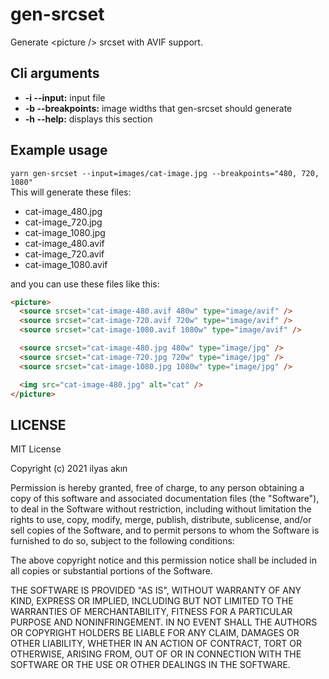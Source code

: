 # gen-srcset

Generate \<picture /> srcset with AVIF support.

## Cli arguments

- **-i --input:** input file
- **-b --breakpoints:** image widths that gen-srcset should generate
- **-h --help:** displays this section

## Example usage

`yarn gen-srcset --input=images/cat-image.jpg --breakpoints="480, 720, 1080"`  
This will generate these files:

- cat-image_480.jpg
- cat-image_720.jpg
- cat-image_1080.jpg
- cat-image_480.avif
- cat-image_720.avif
- cat-image_1080.avif

and you can use these files like this:

```html
<picture>
  <source srcset="cat-image-480.avif 480w" type="image/avif" />
  <source srcset="cat-image-720.avif 720w" type="image/avif" />
  <source srcset="cat-image-1080.avif 1080w" type="image/avif" />

  <source srcset="cat-image-480.jpg 480w" type="image/jpg" />
  <source srcset="cat-image-720.jpg 720w" type="image/jpg" />
  <source srcset="cat-image-1080.jpg 1080w" type="image/jpg" />

  <img src="cat-image-480.jpg" alt="cat" />
</picture>
```

## LICENSE

MIT License

Copyright (c) 2021 ilyas akın

Permission is hereby granted, free of charge, to any person obtaining a copy
of this software and associated documentation files (the "Software"), to deal
in the Software without restriction, including without limitation the rights
to use, copy, modify, merge, publish, distribute, sublicense, and/or sell
copies of the Software, and to permit persons to whom the Software is
furnished to do so, subject to the following conditions:

The above copyright notice and this permission notice shall be included in all
copies or substantial portions of the Software.

THE SOFTWARE IS PROVIDED "AS IS", WITHOUT WARRANTY OF ANY KIND, EXPRESS OR
IMPLIED, INCLUDING BUT NOT LIMITED TO THE WARRANTIES OF MERCHANTABILITY,
FITNESS FOR A PARTICULAR PURPOSE AND NONINFRINGEMENT. IN NO EVENT SHALL THE
AUTHORS OR COPYRIGHT HOLDERS BE LIABLE FOR ANY CLAIM, DAMAGES OR OTHER
LIABILITY, WHETHER IN AN ACTION OF CONTRACT, TORT OR OTHERWISE, ARISING FROM,
OUT OF OR IN CONNECTION WITH THE SOFTWARE OR THE USE OR OTHER DEALINGS IN THE
SOFTWARE.
